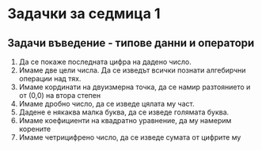 # Задачки за седмица 1
## Задачи въведение - типове данни и оператори
  1. Да се покаже последната цифра на дадено число.
  2. Имаме две цели числа. Да се изведът всички познати алгебирчни операции над тях.
  3. Имаме кординати на двуизмерна точка, да се намир разтоянието и от (0,0) на втора степен
  4. Имаме дробно число, да се изведе цялата му част.
  5. Дадене е някаква малка буква, да се изведе голямата буква.
  6. Имаме коефициенти на квадратно уравнение, да му намерим корените
  7. Имаме четрицифрено число, да се изведе сумата от цифрите му

